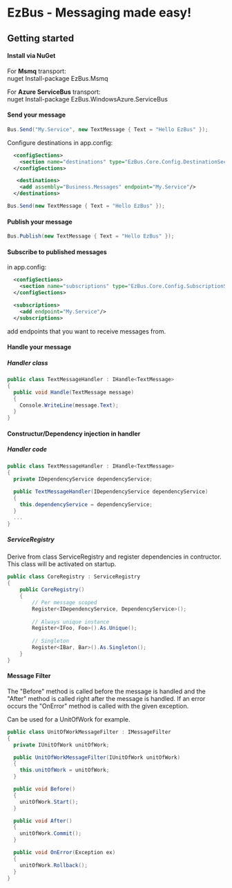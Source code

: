 EzBus - Messaging made easy!
===============================

## Getting started

#### Install via NuGet

For <b>Msmq</b> transport:<br/>
nuget Install-package EzBus.Msmq

For <b>Azure ServiceBus</b> transport:<br/>
nuget Install-package EzBus.WindowsAzure.ServiceBus

#### Send your message

```C#
Bus.Send("My.Service", new TextMessage { Text = "Hello EzBus" });
```

Configure destinations in app.config:

```xml
  <configSections>
    <section name="destinations" type="EzBus.Core.Config.DestinationSection, EzBus.Core"/>
  </configSections>

   <destinations>
    <add assembly="Business.Messages" endpoint="My.Service"/>
  </destinations>
```
```C#
Bus.Send(new TextMessage { Text = "Hello EzBus" });
```

#### Publish your message

```C#
Bus.Publish(new TextMessage { Text = "Hello EzBus" });
```

#### Subscribe to published messages

in app.config:

```xml
  <configSections>
    <section name="subscriptions" type="EzBus.Core.Config.SubscriptionSection, EzBus.Core"/>
  </configSections>

  <subscriptions>
    <add endpoint="My.Service"/>
  </subscriptions>
```

add endpoints that you want to receive messages from.

#### Handle your message

##### Handler class
```C#
public class TextMessageHandler : IHandle<TextMessage>
{
  public void Handle(TextMessage message)
  {
    Console.WriteLine(message.Text);
  }
}
```
#### Constructur/Dependency injection in handler

##### Handler code

```C#
public class TextMessageHandler : IHandle<TextMessage>
{
  private IDependencyService dependencyService;
  
  public TextMessageHandler(IDependencyService dependencyService)
  {
    this.dependencyService = dependencyService;
  }
  ...
}
```

##### ServiceRegistry
Derive from class ServiceRegistry and register dependencies in contructor. This class will be activated on startup.
```C#
public class CoreRegistry : ServiceRegistry
{
    public CoreRegistry()
    {
        // Per message scoped
        Register<IDependencyService, DependencyService>();
        
        // Always unique instance
        Register<IFoo, Foo>().As.Unique();
        
        // Singleton
        Register<IBar, Bar>().As.Singleton();
    }
}
```

#### Message Filter

The "Before" method is called before the message is handled and the "After" method is called right after the message is handled. If an error occurs the "OnError" method is called with the given exception.

Can be used for a UnitOfWork for example. 

```C#
public class UnitOfWorkMessageFilter : IMessageFilter
{
  private IUnitOfWork unitOfWork;

  public UnitOfWorkMessageFilter(IUnitOfWork unitOfWork)
  {
    this.unitOfWork = unitOfWork;   
  }

  public void Before()
  {
    unitOfWork.Start();
  }

  public void After()
  {
    unitOfWork.Commit();
  }

  public void OnError(Exception ex)
  {
    unitOfWork.Rollback();
  }
}
```
